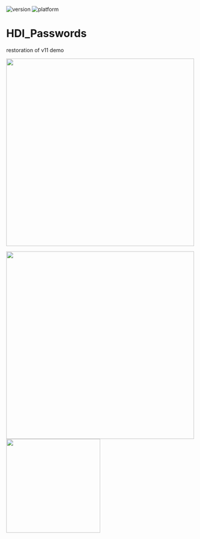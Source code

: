 ![version](https://img.shields.io/badge/version-20%2B-E23089)
![platform](https://img.shields.io/static/v1?label=platform&message=mac-intel%20|%20mac-arm%20|%20win-64&color=blue)

# HDI_Passwords
restoration of v11 demo

<img width="500" height="auto" alt="" src="https://github.com/user-attachments/assets/609792d5-c2c5-4921-934b-339ab2c3fdf8" />

<img width="500" height="auto" alt="" src="https://github.com/user-attachments/assets/c6939b13-4043-40a5-90d8-8451d07358c4" /><br /><img width="250" height="auto" alt="" src="https://github.com/user-attachments/assets/eea459b2-4f82-4780-946b-9f8e5e64f28c" />
